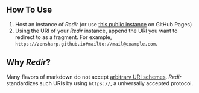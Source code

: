 ## How To Use
1. Host an instance of *Redir* (or use [this public instance](https://zensharp.github.io/redir) on GitHub Pages)
2. Using the URI of your *Redir* instance, append the URI you want to redirect to as a fragment. For example, `https://zensharp.github.io#mailto://mail@example.com`.

## Why *Redir*?
Many flavors of markdown do not accept [arbitrary URI schemes](https://en.wikipedia.org/wiki/Uniform_Resource_Identifier#Syntax). *Redir* standardizes such URIs by using `https://`, a universally accepted protocol.
